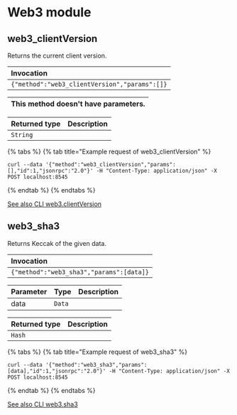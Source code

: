 # Web3 module

## web3\_clientVersion

Returns the current client version.

| Invocation |
| :--- |
| `{"method":"web3_clientVersion","params":[]}` |

| This method doesn't have parameters. |
| :--- |


| Returned type | Description |
| :--- | :--- |
| `String` |  |

{% tabs %}
{% tab title="Example request of web3\_clientVersion" %}
```text
curl --data '{"method":"web3_clientVersion","params":[],"id":1,"jsonrpc":"2.0"}' -H "Content-Type: application/json" -X POST localhost:8545
```
{% endtab %}
{% endtabs %}

[See also CLI web3.clientVersion](https://docs.nethermind.io/nethermind/nethermind-utilities/cli/web3#web3-clientversion)

## web3\_sha3

Returns Keccak of the given data.

| Invocation |
| :--- |
| `{"method":"web3_sha3","params":[data]}` |

| Parameter | Type | Description |
| :--- | :--- | :--- |
| data | `Data` |  |

| Returned type | Description |
| :--- | :--- |
| `Hash` |  |

{% tabs %}
{% tab title="Example request of web3\_sha3" %}
```text
curl --data '{"method":"web3_sha3","params":[data],"id":1,"jsonrpc":"2.0"}' -H "Content-Type: application/json" -X POST localhost:8545
```
{% endtab %}
{% endtabs %}

[See also CLI web3.sha3](https://docs.nethermind.io/nethermind/nethermind-utilities/cli/web3#web3-sha3)

